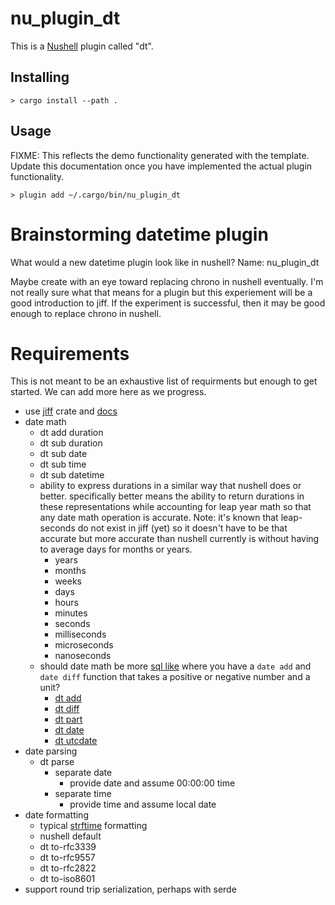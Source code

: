 # nu_plugin_dt

This is a [Nushell](https://nushell.sh/) plugin called "dt".

## Installing

```nushell
> cargo install --path .
```

## Usage

FIXME: This reflects the demo functionality generated with the template. Update this documentation
once you have implemented the actual plugin functionality.

```nushell
> plugin add ~/.cargo/bin/nu_plugin_dt
```

# Brainstorming datetime plugin

What would a new datetime plugin look like in nushell?
Name: nu_plugin_dt

Maybe create with an eye toward replacing chrono in nushell eventually. I'm not really sure what that means for a plugin but this experiement will be a good introduction to jiff. If the experiment is successful, then it may be good enough to replace chrono in nushell.

# Requirements

This is not meant to be an exhaustive list of requirments but enough to get started. We can add more here as we progress.

- use [jiff](https://github.com/BurntSushi/jiff) crate and [docs](https://docs.rs/jiff/latest/jiff/)
- date math
    - dt add duration
    - dt sub duration
    - dt sub date
    - dt sub time
    - dt sub datetime
    - ability to express durations in a similar way that nushell does or better. specifically better means the ability to return durations in these representations while accounting for leap year math so that any date math operation is accurate. Note: it's known that leap-seconds do not exist in jiff (yet) so it doesn't have to be that accurate but more accurate than nushell currently is without having to average days for months or years.
        - years
        - months
        - weeks
        - days
        - hours
        - minutes
        - seconds
        - milliseconds
        - microseconds
        - nanoseconds
    - should date math be more [sql like](https://www.sqlshack.com/how-to-add-or-subtract-dates-in-sql-server/) where you have a `date add` and `date diff` function that takes a positive or negative number and a unit?
        - [dt add](https://www.w3schools.com/sql/func_sqlserver_dateadd.asp)
        - [dt diff](https://www.w3schools.com/sql/func_sqlserver_datediff.asp)
        - [dt part](https://www.w3schools.com/sql/func_sqlserver_datepart.asp)
        - [dt date](https://www.w3schools.com/sql/func_sqlserver_getdate.asp)
        - [dt utcdate](https://www.w3schools.com/sql/func_sqlserver_getutcdate.asp)
- date parsing
    - dt parse
        - separate date
            - provide date and assume 00:00:00 time
        - separate time
            - provide time and assume local date
- date formatting
    - typical [strftime](https://pubs.opengroup.org/onlinepubs/009695399/functions/strftime.html) formatting
    - nushell default
    - dt to-rfc3339
    - dt to-rfc9557
    - dt to-rfc2822
    - dt to-iso8601
- support round trip serialization, perhaps with serde
